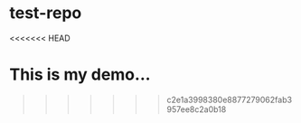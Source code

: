 test-repo
=========
<<<<<<< HEAD

This is my demo...
=======
>>>>>>> c2e1a3998380e8877279062fab3957ee8c2a0b18
